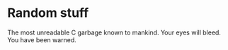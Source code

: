 # Random stuff

The most unreadable C garbage known to mankind. Your eyes will bleed. You have been warned.

